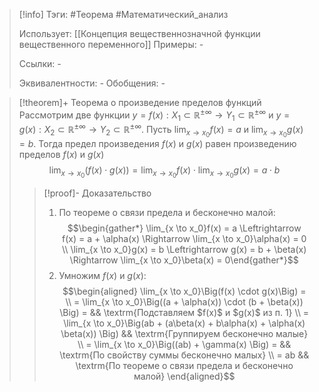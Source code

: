 > [!info]
> Тэги: #Теорема #Математический_анализ   
> 
> Использует: [[Концепция вещественнозначной функции вещественного переменного]]
> Примеры: *-*
> 
> Ссылки: *-*
> 
> Эквивалентности: *-*
> Обобщения: *-*

> [!theorem]+ Теорема о произведение пределов функций
> Рассмотрим две функции $y = f(x):X_1 \subset \mathbb{R^{\pm\infty}}\rightarrow Y_1 \subset \mathbb{R^{\pm\infty}}$ и $y= g(x):X_2 \subset \mathbb{R^{\pm\infty}}\rightarrow Y_2 \subset \mathbb{R^{\pm\infty}}$. Пусть $\displaystyle\lim_{x\to x_0}f(x) = a$ и $\displaystyle\lim_{x\to x_0}g(x) = b$. Тогда предел произведения $f(x)$ и $g(x)$ равен произведению пределов $f(x)$ и $g(x)$
> $$\lim_{x\to x_0}\Big(f(x) \cdot g(x)\Big) = \lim_{x\to x_0}f(x) \cdot \lim_{x\to x_0}g(x) = a\cdot b$$
> > [!proof]- Доказательство
> > 1. По теореме о связи предела и бесконечно малой: $$\begin{gather*} \lim_{x \to x_0}f(x) = a \Leftrightarrow f(x) = a + \alpha(x) \Rightarrow \lim_{x \to x_0}\alpha(x) = 0 \\ \lim_{x \to x_0}g(x) = b \Leftrightarrow g(x) = b + \beta(x) \Rightarrow \lim_{x \to x_0}\beta(x) = 0\end{gather*}$$
> > 2. Умножим $f(x)$ и $g(x)$: $$\begin{aligned} \lim_{x \to x_0}\Big(f(x) \cdot g(x)\Big) = \\ = \lim_{x \to x_0}\Big((a + \alpha(x)) \cdot (b + \beta(x)) \Big) = && \textrm{Подставляем $f(x)$ и $g(x)$ из п. 1} \\  = \lim_{x \to x_0}\Big(ab + (a\beta(x) + b\alpha(x) + \alpha(x) \beta(x)) \Big) && \textrm{Группируем бесконечно малые} \\ = \lim_{x \to x_0}\Big((ab) + \gamma(x) \Big) =  && \textrm{По свойству суммы бесконечно малых} \\ = ab  && \textrm{По теореме о связи предела и бесконечно малой} \end{aligned}$$
